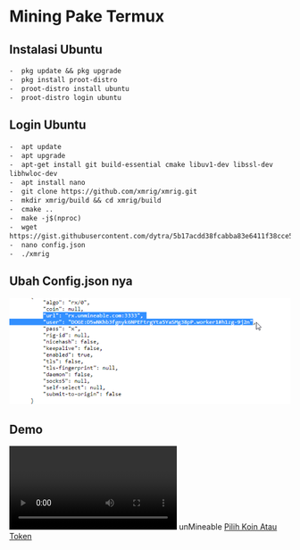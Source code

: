 # Mining Pake Termux
## Instalasi Ubuntu
```
-  pkg update && pkg upgrade
-  pkg install proot-distro
-  proot-distro install ubuntu
-  proot-distro login ubuntu
```
## Login Ubuntu
```
-  apt update 
-  apt upgrade
-  apt-get install git build-essential cmake libuv1-dev libssl-dev libhwloc-dev
-  apt install nano
-  git clone https://github.com/xmrig/xmrig.git
-  mkdir xmrig/build && cd xmrig/build
-  cmake ..
-  make -j$(nproc)
-  wget https://gist.githubusercontent.com/dytra/5b17acdd38fcabba83e6411f38cce5ad/raw/9214159292a479ec5c27ac7ea28d0da00ca99d4f/config.json
-  nano config.json
-  ./xmrig
```
## Ubah Config.json nya
![alt text](https://github.com/aceptriana/mining-termux/blob/main/acep.png)
## Demo 
![alt text](https://github.com/aceptriana/mining-termux/blob/main/VID_20220124162847.mp4)
unMineable 
[Pilih Koin Atau Token](https://unmineable.com/)
